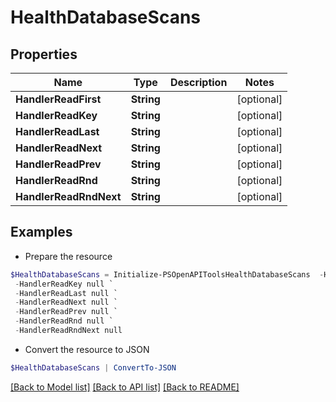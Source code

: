 # HealthDatabaseScans
## Properties

Name | Type | Description | Notes
------------ | ------------- | ------------- | -------------
**HandlerReadFirst** | **String** |  | [optional] 
**HandlerReadKey** | **String** |  | [optional] 
**HandlerReadLast** | **String** |  | [optional] 
**HandlerReadNext** | **String** |  | [optional] 
**HandlerReadPrev** | **String** |  | [optional] 
**HandlerReadRnd** | **String** |  | [optional] 
**HandlerReadRndNext** | **String** |  | [optional] 

## Examples

- Prepare the resource
```powershell
$HealthDatabaseScans = Initialize-PSOpenAPIToolsHealthDatabaseScans  -HandlerReadFirst null `
 -HandlerReadKey null `
 -HandlerReadLast null `
 -HandlerReadNext null `
 -HandlerReadPrev null `
 -HandlerReadRnd null `
 -HandlerReadRndNext null
```

- Convert the resource to JSON
```powershell
$HealthDatabaseScans | ConvertTo-JSON
```

[[Back to Model list]](../README.md#documentation-for-models) [[Back to API list]](../README.md#documentation-for-api-endpoints) [[Back to README]](../README.md)

